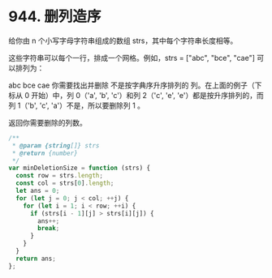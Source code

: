 # 944. 删列造序

给你由 n 个小写字母字符串组成的数组 strs，其中每个字符串长度相等。

这些字符串可以每个一行，排成一个网格。例如，strs = ["abc", "bce", "cae"] 可以排列为：

abc
bce
cae
你需要找出并删除 不是按字典序升序排列的 列。在上面的例子（下标从 0 开始）中，列 0（'a', 'b', 'c'）和列 2（'c', 'e', 'e'）都是按升序排列的，而列 1（'b', 'c', 'a'）不是，所以要删除列 1 。

返回你需要删除的列数。

```js
/**
 * @param {string[]} strs
 * @return {number}
 */
var minDeletionSize = function (strs) {
  const row = strs.length;
  const col = strs[0].length;
  let ans = 0;
  for (let j = 0; j < col; ++j) {
    for (let i = 1; i < row; ++i) {
      if (strs[i - 1][j] > strs[i][j]) {
        ans++;
        break;
      }
    }
  }
  return ans;
};
```
